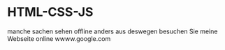 # HTML-CSS-JS
manche sachen sehen offline anders aus deswegen besuchen Sie meine Webseite online
wwww.google.com

